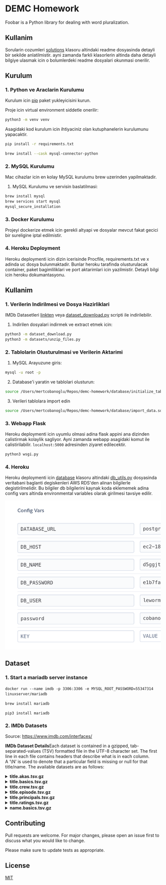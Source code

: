 # DEMC Homework

Foobar is a Python library for dealing with word pluralization.

## Kullanim

Sorularin cozumleri [solutions](/solutions) klasoru altindaki readme dosyasinda detayli bir sekilde anlatilmistir. ayni zamanda farkli klasorlerin altinda daha detayli bilgiye ulasmak icin o bolumlerdeki readme dosyalari okunmasi onerilir.

## Kurulum

### 1. Python ve Araclarin Kurulumu

Kurulum icin [pip](https://pip.pypa.io/en/stable/) paket yukleyicisini kurun.

Proje icin virtual environment siddetle onerilir:

```bash
python3 -m venv venv
```

Asagidaki kod kurulum icin ihtiyaciniz olan kutuphanelerin kurulumunu yapacaktir.

```bash
pip install -r requirements.txt
```

```bash
brew install --cask mysql-connector-python
```

### 2. MySQL Kurulumu

Mac cihazlar icin en kolay MySQL kurulumu brew uzerinden yapilmaktadir.

1. MySQL Kurulumu ve servisin baslatilmasi:

```bash
brew install mysql
brew services start mysql
mysql_secure_installation
```

### 3. Docker Kurulumu

Projeyi dockerize etmek icin gerekli altyapi ve dosyalar mevcut fakat gecici bir sureligine iptal edilmistir.

### 4. Heroku Deployment

Heroku deploymenti icin dizin icerisinde Procfile, requirements.txt ve x adinda uc dosya bulunmaktadir. Bunlar heroku tarafinda olusturulacak container, paket bagimliliklari ve port aktarimlari icin yazilmistir. Detayli bilgi icin heroku dokumantasyonu.

## Kullanim

### 1. Verilerin Indirilmesi ve Dosya Hazirliklari

IMDb Datasetleri [linkten](https://datasets.imdbws.com/) veya [dataset_download.py](dataset_download.py) scripti ile indirilebilir.

1. Indirilen dosyalari indirmek ve extract etmek icin:

```bash
python3 -m dataset_download.py
python3 -m datasets/unzip_files.py
```

### 2. Tablolarin Olusturulmasi ve Verilerin Aktarimi

1. MySQL Arayuzune giris:

```bash
mysql -u root -p
```

2. Database'i yaratin ve tablolari olusturun:

```bash
source /Users/mertcobanoglu/Repos/demc-homework/database/initialize_tables.sql
```

3. Verileri tablolara import edin

```bash
source /Users/mertcobanoglu/Repos/demc-homework/database/import_data.sql
```

### 3. Webapp Flask

Heroku deploymenti icin uyumlu olmasi adina flask appini ana dizinden calistirmak kolaylik sagliyor. Ayni zamanda webapp asagidaki komut ile calistirilabilir. `localhost:5000` adresinden ziyaret edilecektir.

```bash
python3 wsgi.py
```

### 4. Heroku

Heroku deploymenti icin [database](database) klasoru altindaki [db_utils.py](database/db_utils.py) dosyasinda veritabani baglanti degiskenleri AWS RDS'den alinan bilgilerle degistirilmelidir. Bu bilgiler db bilgilerini kaynak koda eklememek adina config vars altinda environmental variables olarak girilmesi tavsiye edilir.

![](assets/heroku.png)

## Dataset

### 1. Start a mariadb server instance

`docker run --name imdb -p 3306:3306 -e MYSQL_ROOT_PASSWORD=55347314 linuxserver/mariadb`

`brew install mariadb`

`pip3 install mariadb`

### 2. IMDb Datasets

Source: https://www.imdb.com/interfaces/

**IMDb Dataset Details**Each dataset is contained in a gzipped, tab-separated-values (TSV) formatted file in the UTF-8 character set. The first line in each file contains headers that describe what is in each column. A ‘\N’ is used to denote that a particular field is missing or null for that title/name. The available datasets are as follows:

<details>
<summary> <b> title.akas.tsv.gz </b> </summary>

- titleId (string) - a tconst, an alphanumeric unique identifier of the title

- ordering (integer) – a number to uniquely identify rows for a given titleId

- title (string) – the localized title

- region (string) - the region for this version of the title

- language (string) - the language of the title

- types (array) - Enumerated set of attributes for this alternative title. One or more of the following: "alternative", "dvd", "festival", "tv", "video", "working", "original", "imdbDisplay". New values may be added in the future without warning

- attributes (array) - Additional terms to describe this alternative title, not enumerated

- isOriginalTitle (boolean) – 0: not original title; 1: original title

</details>

<details>
<summary> <b> title.basics.tsv.gz </b> </summary>

- tconst (string) - alphanumeric unique identifier of the title

- titleType (string) – the type/format of the title (e.g. movie, short, tvseries, tvepisode, video, etc)

- primaryTitle (string) – the more popular title / the title used by the filmmakers on promotional materials at the point of release

- originalTitle (string) - original title, in the original language

- isAdult (boolean) - 0: non-adult title; 1: adult title

- startYear (YYYY) – represents the release year of a title. In the case of TV Series, it is the series start year

- endYear (YYYY) – TV Series end year. ‘\N’ for all other title types

- runtimeMinutes – primary runtime of the title, in minutes

- genres (string array) – includes up to three genres associated with the title

</details>

<details>
<summary> <b> title.crew.tsv.gz </b> </summary>

- tconst (string) - alphanumeric unique identifier of the title

- directors (array of nconsts) - director(s) of the given title

- writers (array of nconsts) – writer(s) of the given title

</details>

<details>
<summary> <b> title.episode.tsv.gz </b> </summary>

- tconst (string) - alphanumeric identifier of episode

- parentTconst (string) - alphanumeric identifier of the parent TV Series

- seasonNumber (integer) – season number the episode belongs to

- episodeNumber (integer) – episode number of the tconst in the TV series

</details>

<details>
<summary> <b> title.principals.tsv.gz </b> </summary>

- tconst (string) - alphanumeric unique identifier of the title

- ordering (integer) – a number to uniquely identify rows for a given titleId

- nconst (string) - alphanumeric unique identifier of the name/person

- category (string) - the category of job that person was in

- job (string) - the specific job title if applicable, else '\N'

- characters (string) - the name of the character played if applicable, else '\N'

</details>

<details>

<summary> <b> title.ratings.tsv.gz </b> </summary>

- tconst (string) - alphanumeric unique identifier of the title

- averageRating – weighted average of all the individual user ratings

- numVotes - number of votes the title has received

</details>

<details>
<summary> <b> name.basics.tsv.gz </b> </summary>

- nconst (string) - alphanumeric unique identifier of the name/person

- primaryName (string)– name by which the person is most often credited

- birthYear – in YYYY format

- deathYear – in YYYY format if applicable, else '\N'

- primaryProfession (array of strings)– the top-3 professions of the person

- knownForTitles (array of tconsts) – titles the person is known for

</details>

## Contributing

Pull requests are welcome. For major changes, please open an issue first to discuss what you would like to change.

Please make sure to update tests as appropriate.

## License

[MIT](https://choosealicense.com/licenses/mit/)
